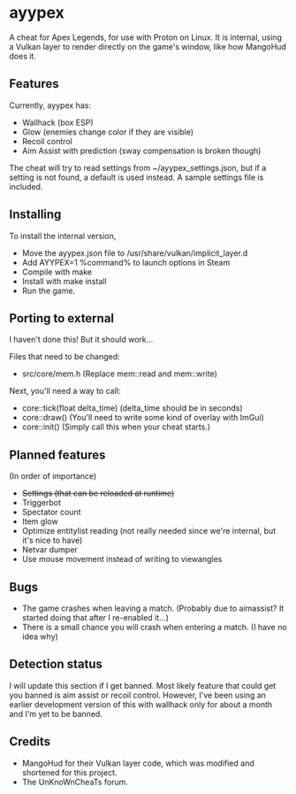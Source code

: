 # ayypex

A cheat for Apex Legends, for use with Proton on Linux.
It is internal, using a Vulkan layer to render directly on the game's window, like how MangoHud does it.

## Features

Currently, ayypex has:

* Wallhack (box ESP)
* Glow (enemies change color if they are visible)
* Recoil control
* Aim Assist with prediction (sway compensation is broken though)

The cheat will try to read settings from ~/ayypex_settings.json, but if a setting is not found, a default is used instead. A sample settings file is included.

## Installing

To install the internal version,

* Move the ayypex.json file to /usr/share/vulkan/implicit_layer.d
* Add AYYPEX=1 %command% to launch options in Steam
* Compile with make
* Install with make install
* Run the game.

## Porting to external
I haven't done this! But it should work...

Files that need to be changed:
* src/core/mem.h (Replace mem::read and mem::write)

Next, you'll need a way to call:
* core::tick(float delta_time) (delta_time should be in seconds)
* core::draw()                 (You'll need to write some kind of overlay with ImGui)
* core::init()                 (Simply call this when your cheat starts.)

## Planned features
(In order of importance)

* ~~Settings (that can be reloaded at runtime)~~
* Triggerbot
* Spectator count
* Item glow
* Optimize entitylist reading (not really needed since we're internal, but it's nice to have)
* Netvar dumper
* Use mouse movement instead of writing to viewangles

## Bugs

* The game crashes when leaving a match. (Probably due to aimassist? It started doing that after I re-enabled it...)
* There is a small chance you will crash when entering a match. (I have no idea why)

## Detection status

I will update this section if I get banned. Most likely feature that could get you banned is aim assist or recoil control. However, I've been using an earlier development version of this with wallhack only for about a month and I'm yet to be banned.

## Credits

* MangoHud for their Vulkan layer code, which was modified and shortened for this project.
* The UnKnoWnCheaTs forum.
